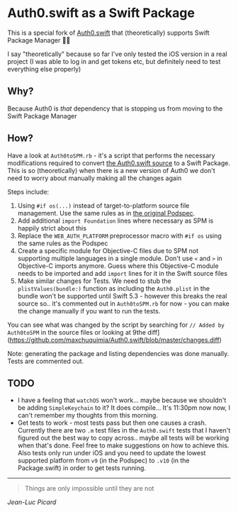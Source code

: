 # Auth0.swift as a Swift Package

This is a special fork of [Auth0.swift](https://github.com/auth0/Auth0.swift) that (theoretically) supports Swift Package Manager 🎉😬

I say "theoretically" because so far I've only tested the iOS version in a real project (I was able to log in and get tokens etc, but definitely need to test everything else properly)

## Why?
Because Auth0 is _that_ dependency that is stopping us from moving to the Swift Package Manager

## How?
Have a look at `Auth0toSPM.rb` - it's a script that performs the necessary modifications required to convert [the Auth0.swift source](https://github.com/auth0/Auth0.swift) to a Swift Package.
This is so (theoretically) when there is a new version of Auth0 we don't need to worry about manually making all the changes again

Steps include:

1. Using `#if os(...)` instead of target-to-platform source file management. Use the same rules as in [the original Podspec](https://github.com/auth0/Auth0.swift/blob/master/Auth0.podspec).
2. Add additional `import Foundation` lines where necessary as SPM is happily strict about this
3. Replace the `WEB_AUTH_PLATFORM` preprocessor macro with `#if os` using the same rules as the Podspec
4. Create a specific module for Objective-C files due to SPM not supporting multiple languages in a single module. Don't use `<` and `>` in Objective-C imports anymore. Guess where this Objective-C module needs to be imported and add `import` lines for it in the Swift source files
5. Make similar changes for Tests. We need to stub the `plistValues(bundle:)` function as including the `Auth0.plist` in the bundle won't be supported until Swift 5.3 - however this breaks the real source so.. it's commented out in `Auth0toSPM.rb` for now - you can make the change manually if you want to run the tests.

You can see what was changed by the script by searching for `// Added by Auth0toSPM` in the source files or looking at 9the diff](https://github.com/maxchuquimia/Auth0.swift/blob/master/changes.diff)

Note: generating the package and listing dependencies was done manually. Tests are commented out.

## TODO
- I have a feeling that `watchOS` won't work... maybe because we shouldn't be adding `SimpleKeychain` to it? It does compile... It's 11:30pm now now, I can't remember my thoughts from this morning.
- Get tests to work - most tests pass but then one causes a crash. Currently there are two `.m` test files in the `Auth0.swift` tests that I haven't figured out the best way to copy across.. maybe all tests will be working when that's done. Feel free to make suggestions on how to achieve this. Also tests only run under iOS and you need to update the lowest supported platform from `v9` (in the Podspec) to `.v10` (in the Package.swift) in order to get tests running.

---

> Things are only impossible until they are not

_Jean-Luc Picard_
